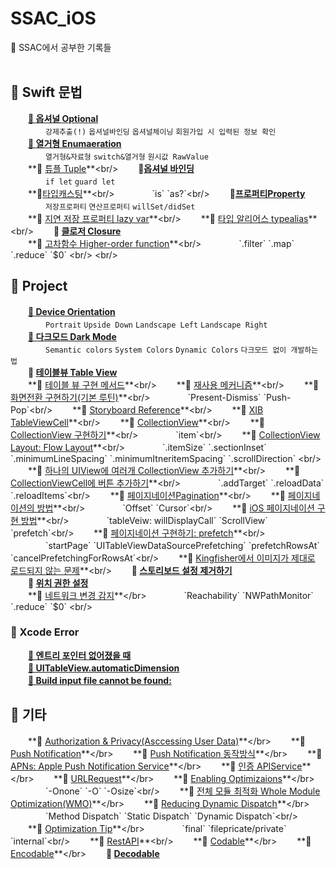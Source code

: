 # SSAC_iOS
🎄 SSAC에서 공부한 기록들<br/><br/>


## 🐾 Swift 문법
　　**[📌 옵셔널 Optional](https://github.com/yoogail105/SSAC_iOS/issues/1#issue-1012120893)**<br/>
　　　　`강제추출(!)` `옵셔널바인딩` `옵셔널체이닝` `회원가입 시 입력된 정보 확인`<br/>
　　**[📌 열거형 Enumaeration](https://github.com/yoogail105/SSAC_iOS/issues/5#issue-1021660492)**<br/>
  　　　　`열거형&자료형` `switch&열거형` `원시값 RawValue`<br/>
　　**📌 [튜플 Tuple](https://github.com/yoogail105/SSAC_iOS/blob/fa970ac3134d99794bda6531d9b641c6ccf16655/08%EC%9D%BC%EC%B0%A8(21.10.07)/%23Tuple.md)**<br/>
　　**📌[옵셔널 바인딩](https://github.com/yoogail105/SSAC_iOS/blob/c00d9d6febb8f41adb5b02e0ffb05f2d084a75ae/11%EC%9D%BC%EC%B0%A8(21.10.13)/%23%EC%98%B5%EC%85%94%EB%84%90%EB%B0%94%EC%9D%B8%EB%94%A9:%20If-let,%20guard.md)** <br/>
　　　　`if let` `guard let`<br/>
　　**📌[타입캐스팅](https://github.com/yoogail105/SSAC_iOS/blob/c00d9d6febb8f41adb5b02e0ffb05f2d084a75ae/11%EC%9D%BC%EC%B0%A8(21.10.13)/%23%ED%83%80%EC%9E%85%EC%BA%90%EC%8A%A4%ED%8C%85.md)**<br/>
　　　　`is` `as?`<br/>
　　**📌[프로퍼티Property](https://velog.io/@yoogail/프로퍼티-Property-b0brnrsj)**<br/>
　　　　`저장프로퍼티` `연산프로퍼티` `willSet/didSet`<br/>
　　**📌 [지연 저장 프로퍼티 lazy var](https://github.com/yoogail105/SSAC_iOS/blob/5fd61e0120fce4ea05b133b7db63ad9675e356b2/11%EC%9D%BC%EC%B0%A8(21.10.13)/%23%EC%A7%80%EC%97%B0%20%EC%A0%80%EC%9E%A5%20%ED%94%84%EB%A1%9C%ED%8D%BC%ED%8B%B0.md)**<br/>
　　**📌 [타입 알리어스 typealias](https://github.com/yoogail105/SSAC_iOS/blob/5fd61e0120fce4ea05b133b7db63ad9675e356b2/11%EC%9D%BC%EC%B0%A8(21.10.13)/%23typealias.md)**<br/>
　　**📌 [클로저 Closure](https://velog.io/@yoogail/1급-객체-클로저-Closure)**<br/>
　　**📌 [고차함수 Higher-order function](https://github.com/yoogail105/SSAC_iOS/blob/668785ed686902830c509626fc6bbd2b97b9af8b/22%ED%9A%8C%EC%B0%A8(21.10.28)/%23%20%EA%B3%A0%EC%B0%A8%ED%95%A8%EC%88%98%20Higher-order%20function.md)**<br/>
  　　　　`.filter` `.map` `.reduce` `$0` <br/>
<br/> 
## 🐾 Project
　　**[📌 Device Orientation](https://github.com/yoogail105/SSAC_iOS/issues/3#issue-1015288934)**<br/>
  　　　　`Portrait` `Upside Down` `Landscape Left` `Landscape Right`<br/>
　　**[📌 다크모드 Dark Mode](https://github.com/yoogail105/SSAC_iOS/issues/2#issue-1013129058)**<br/>
  　　　　`Semantic colors` `System Colors` `Dynamic Colors` `다크모드 없이 개발하는 법`<br/>
　　**📌 [테이블뷰 Table View](10일차(21.10.12)/테이블뷰TableView.md)**<br/>
　　**📌 [테이블 뷰 구현 메서드](https://github.com/yoogail105/SSAC_iOS/blob/9096d3b871cfe6e1b54e7ace756eafe2a1a84c19/10%EC%9D%BC%EC%B0%A8(21.10.12)/TableView%20%EA%B5%AC%ED%98%84%20%EB%A9%94%EC%84%9C%EB%93%9C.md)**<br/>
　　**📌 [재사용 메커니즘](https://github.com/yoogail105/SSAC_iOS/blob/9fd9b13c40a8f05b51d8b8b3c984af44fd0c6983/10%EC%9D%BC%EC%B0%A8(21.10.12)/3.%20%EC%9E%AC%EC%82%AC%EC%9A%A9%20%EB%A9%94%EC%BB%A4%EB%8B%88%EC%A6%98(dequeueReusableCell).md)**<br/>
　　**📌[화면전환 구현하기(기본 루틴)](https://github.com/yoogail105/SSAC_iOS/blob/5bee58ef6506b8efc724a8340687bb342d36a931/13%EC%9D%BC%EC%B0%A8(21.10.15)/%23%ED%99%94%EB%A9%B4%EC%A0%84%ED%99%98%ED%95%98%EA%B8%B0(%EA%B8%B0%EB%B3%B8%EB%A3%A8%ED%8B%B4).md)**<br/>
　　　　`Present-Dismiss` `Push-Pop`<br/>
　　**📌 [Storyboard Reference](https://github.com/yoogail105/SSAC_iOS/blob/49d4d2a2968c590a03c100167ef8fa564ea885ff/14%EC%9D%BC%EC%B0%A8(21.10.18)/%23Storyboard%20reference.md)**<br/>
　　**📌 [XIB TableViewCell](https://github.com/yoogail105/SSAC_iOS/blob/2aaa580fadb2a65a63e9be83f44662aa00397c8b/14%EC%9D%BC%EC%B0%A8(21.10.18)/XIB%20TableViewCell.md)**<br/>
　　**📌 [CollectionView](https://github.com/yoogail105/SSAC_iOS/blob/061220a509c7fcb3864569e43a18f71de9be45aa/15%EC%9D%BC%EC%B0%A8(21.10.19)/%23collection%20view.md)**<br/>
　　**📌 [CollectionView 구현하기](https://github.com/yoogail105/SSAC_iOS/blob/e59ec5e41211db301b30922613ea9de9b3db68b4/15%EC%9D%BC%EC%B0%A8(21.10.19)/%23%20CollectionView%20%EA%B5%AC%ED%98%84%ED%95%98%EA%B8%B0.md)**<br/>
  　　　　`item`<br/>
　　**📌 [CollectionView Layout: Flow Layout](https://github.com/yoogail105/SSAC_iOS/blob/1df67c62cc577d84a3a103c083ddc2f0a366427f/15%EC%9D%BC%EC%B0%A8(21.10.19)/%23%20CollectionView%20Layout:%20Flow%20Layout.md)**<br/>
  　　　　`.itemSize` `.sectionInset` `.minimumLineSpacing` `.minimumItneritemSpacing` `.scrollDirection` <br/>
　　**📌 [하나의 UIView에 여러개 CollectionView 추가하기](https://github.com/yoogail105/SSAC_iOS/blob/7aca97ab6286a39d69e0757dc309b967d9aaf6c2/15%EC%9D%BC%EC%B0%A8(21.10.19)/%23%20CollectionView%20Layout:%20Flow%20Layout.md)**<br/>
　　**📌 [CollectionViewCell에 버튼 추가하기](https://github.com/yoogail105/SSAC_iOS/blob/461ec974e051a449d64370b9a6f97dee723c4992/15%EC%9D%BC%EC%B0%A8(21.10.19)/%23CollectionViewCell%EC%97%90%20%EB%B2%84%ED%8A%BC%20%EC%B6%94%EA%B0%80.md)**<br/>
  　　　　`.addTarget` `.reloadData` `.reloadItems`<br/>
　　**📌 [페이지네이션Pagination](https://github.com/yoogail105/SSAC_iOS/blob/5c61073e9448415fcbf6b1b59ad2823615e49814/21%ED%9A%8C%EC%B0%A8(21.10.27)/%23%ED%8E%98%EC%9D%B4%EC%A7%80%EB%84%A4%EC%9D%B4%EC%85%98Pagination.md)**<br/>
　　**📌 [페이지네이션의 방법](https://github.com/yoogail105/SSAC_iOS/blob/415c863887a5e062d31285d4a5bb96a745a236a4/21%ED%9A%8C%EC%B0%A8(21.10.27)/%23%ED%8E%98%EC%9D%B4%EC%A7%80%20%EB%84%A4%EC%9D%B4%EC%85%98%EC%9D%98%20%EB%B0%A9%EB%B2%95.md)**<br/>
  　　　　`Offset` `Cursor`<br/>
　　**📌 [iOS 페이지네이션 구현 방법](https://github.com/yoogail105/SSAC_iOS/blob/38481cb2aa713c4b32054af6bf6099656f1c86c8/21%ED%9A%8C%EC%B0%A8(21.10.27)/%23%ED%8E%98%EC%9D%B4%EC%A7%80%EB%84%A4%EC%9D%B4%EC%85%98%20%EA%B5%AC%ED%98%84%20%EB%B0%A9%EB%B2%95.md)**<br/>
  　　　　`tableVeiw: willDisplayCall` `ScrollView` `prefetch`<br/>
　　**📌 [페이지네이션 구현하기: prefetch](https://github.com/yoogail105/SSAC_iOS/blob/05c1ad5ac1cb61a127fee031c28a70005bc60985/21%ED%9A%8C%EC%B0%A8(21.10.27)/%23%ED%8E%98%EC%9D%B4%EC%A7%80%EB%84%A4%EC%9D%B4%EC%85%98%20%EA%B5%AC%ED%98%84%ED%95%98%EA%B8%B0:%20prefetch.md)**<br/>
  　　　　`startPage` `UITableViewDataSourcePrefetching` `prefetchRowsAt` `cancelPrefetchingForRowsAt`<br/>
　　**📌 [Kingfisher에서 이미지가 제대로 로드되지 않는 문제](https://github.com/yoogail105/SSAC_iOS/blob/3fd4a451b504c2fd98f45a0075e598dec180cf23/21%ED%9A%8C%EC%B0%A8(21.10.27)/%23Kingfisher%EC%97%90%EC%84%9C%20%EC%9D%B4%EB%AF%B8%EC%A7%80%EA%B0%80%20%EC%A0%9C%EB%8C%80%EB%A1%9C%20%EB%A1%9C%EB%93%9C%EB%90%98%EC%A7%80%20%EC%95%8A%EB%8A%94%20%EB%AC%B8%EC%A0%9C.md)**<br/>
　　**📌 [스토리보드 설정 제거하기](https://velog.io/@yoogail/Xcode-스토리보드-없이-코딩하기)**</br>
　　**📌 [위치 권한 설정](https://velog.io/@yoogail/위치-권한-설정-info.Plist)**<br/>
　　**📌 [네트워크 변경 감지](https://github.com/yoogail105/SSAC_iOS/blob/fb914111789b7ba7af2b7c8d48a2fc5dc281d840/23%ED%9A%8C%EC%B0%A8(21.10.29)/%23%20%EB%84%A4%ED%8A%B8%EC%9B%8C%ED%81%AC%20%EB%B3%80%EA%B2%BD%20%EA%B0%90%EC%A7%80.md)**</br>
  　　　　`Reachability` `NWPathMonitor` `.reduce` `$0` <br/>

### 🐾 Xcode Error
　　**[📌 엔트리 포인터 없어졌을 때](https://github.com/yoogail105/SSAC_iOS/issues/7#issue-1021663055)**<br/>
　　**[📌 UITableView.automaticDimension](https://github.com/yoogail105/SSAC_iOS/blob/19e61f97e6b44184193452a96fd1a56f6ef54756/Wiki/%23%20UITableView.automaticDimension.md)**<br/>
　　**[📌 Build input file cannot be found:](https://hmhhsh.notion.site/Build-input-file-cannot-be-found-09c657a36da445c2b1d2c6665be251e3)**<br/>

## 🐾 기타
　　**📌 [Authorization & Privacy(Asccessing User Data)](https://github.com/yoogail105/SSAC_iOS/blob/e130e14e7152e947e4efff8295eb85deb03e0cae/16%ED%9A%8C%EC%B0%A8(21.10.20)/%23%20Authorization%20&%20Privacy(Asccessing%20User%20Data).md)**</br>
　　**📌 [Push Notification](https://github.com/yoogail105/SSAC_iOS/blob/cf8dc1391194812ad6c0550b12c9c9eab1d80b6e/56%ED%9A%8C%EC%B0%A8(21.12.16)/Push%20Notification.md)**</br>
　　**📌 [Push Notification 동작방식](https://github.com/yoogail105/SSAC_iOS/blob/cf8dc1391194812ad6c0550b12c9c9eab1d80b6e/56%ED%9A%8C%EC%B0%A8(21.12.16)/Remote%20Notification%20%EB%8F%99%EC%9E%91%20%EB%B0%A9%EC%8B%9D.md)**</br>
　　**📌 [APNs: Apple Push Notification Service](https://github.com/yoogail105/SSAC_iOS/blob/cf8dc1391194812ad6c0550b12c9c9eab1d80b6e/56%ED%9A%8C%EC%B0%A8(21.12.16)/APNs:%20Apple%20Push%20Notification%20Service.md)**</br>
　　**📌 [인증 APIService](https://github.com/yoogail105/SSAC_iOS/blob/bd264534feecd008ae07159f93aa0564628d6d10/63%ED%9A%8C%EC%B0%A8(21.12.27)/1227_%E1%84%8B%E1%85%B5%E1%86%AB%E1%84%8C%E1%85%B3%E1%86%BCAPIService.md)**</br>
　　**📌 [URLRequest](https://github.com/yoogail105/SSAC_iOS/blob/b6c344257d98accc9a2a7d42007999ac95513118/63%ED%9A%8C%EC%B0%A8(21.12.27)/URLRequest.md)**</br>
 　　**📌 [Enabling Optimizaions](https://github.com/yoogail105/SSAC_iOS/blob/50ddd0c74476a0278bd69d9cd6ee91eb95bfd81f/65%ED%9A%8C%EC%B0%A8(21.12.29)/Swift%20%EC%B5%9C%EC%A0%81%ED%99%94:%20%20Enabling%20Optimizations.md)**</br>
　　　　`-Onone` `-O` `-Osize`<br/>
　　**📌 [전체 모듈 최적화 Whole Module Optimization(WMO)](https://github.com/yoogail105/SSAC_iOS/blob/50ddd0c74476a0278bd69d9cd6ee91eb95bfd81f/65%ED%9A%8C%EC%B0%A8(21.12.29)/%EC%A0%84%EC%B2%B4%20%EB%AA%A8%EB%93%88%20%EC%B5%9C%EC%A0%81%ED%99%94%20Whole%20Module%20Optimization(WMO).md)**</br>
　　**📌 [Reducing Dynamic Dispatch](https://github.com/yoogail105/SSAC_iOS/blob/50ddd0c74476a0278bd69d9cd6ee91eb95bfd81f/65%ED%9A%8C%EC%B0%A8(21.12.29)/3.%20Reducing%20Dynamic%20Dispatch.md)**</br>
　　　　`Method Dispatch` `Static Dispatch` `Dynamic Dispatch`<br/>
　　**📌 [Optimization Tip](https://github.com/yoogail105/SSAC_iOS/blob/50ddd0c74476a0278bd69d9cd6ee91eb95bfd81f/65%ED%9A%8C%EC%B0%A8(21.12.29)/4.%20Optimization%20Tip.md)**</br>
　　　　`final` `filepricate/private` `internal`<br/>
　　**📌 [RestAPI](https://github.com/yoogail105/SSAC_iOS/blob/8282470c48e8cf56ad6228e2a72c1fa2c3aac26e/19%ED%9A%8C%EC%B0%A8(21.10.26)/%23RestAPI.md)**<br/>
　　**📌 [Codable](https://github.com/yoogail105/SSAC_iOS/blob/ea38277378c31fd9a59da8d58cfb06c4939b3ec1/58%ED%9A%8C%EC%B0%A8(21.12.20)/%23Codable.md)**</br>
　　**📌 [Encodable](https://github.com/yoogail105/SSAC_iOS/blob/ea38277378c31fd9a59da8d58cfb06c4939b3ec1/58%ED%9A%8C%EC%B0%A8(21.12.20)/%23Encoding.md)**</br>
　　**📌 [Decodable](https://github.com/yoogail105/SSAC_iOS/blob/cb27795429ac90dc11f8a3718aecce6bb38b6edc/58%ED%9A%8C%EC%B0%A8(21.12.20)/%23%20Decodable.md
)**</br>


